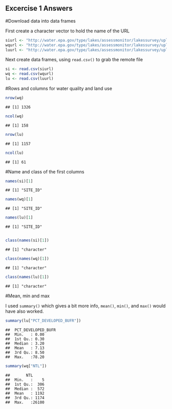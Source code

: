 Excercise 1 Answers
-------------------
  
#Download data into data frames

First create a character vector to hold the name of the URL


```r
siurl <- "http://water.epa.gov/type/lakes/assessmonitor/lakessurvey/upload/NLA2007_SampledLakeInformation_20091113.csv"
wqurl <- "http://water.epa.gov/type/lakes/assessmonitor/lakessurvey/upload/NLA2007_WaterQuality_20091123.csv"
luurl <- "http://water.epa.gov/type/lakes/assessmonitor/lakessurvey/upload/NLA2007_Buffer_Landuse_Metrics_20091022.csv"
```


Next create data frames, using `read.csv()` to grab the remote file


```r
si <- read.csv(siurl)
wq <- read.csv(wqurl)
lu <- read.csv(luurl)
```


#Rows and columns for water quality and land use


```r
nrow(wq)
```

```
## [1] 1326
```

```r
ncol(wq)
```

```
## [1] 158
```

```r
nrow(lu)
```

```
## [1] 1157
```

```r
ncol(lu)
```

```
## [1] 61
```


#Name and class of the first columns


```r
names(si)[1]
```

```
## [1] "SITE_ID"
```

```r
names(wq)[1]
```

```
## [1] "SITE_ID"
```

```r
names(lu)[1]
```

```
## [1] "SITE_ID"
```

```r

class(names(si)[1])
```

```
## [1] "character"
```

```r
class(names(wq)[1])
```

```
## [1] "character"
```

```r
class(names(lu)[1])
```

```
## [1] "character"
```


#Mean, min and max

I used `summary()` which gives a bit more info,  `mean()`, `min()`, and `max()` would have also worked.


```r
summary(lu["PCT_DEVELOPED_BUFR"])
```

```
##  PCT_DEVELOPED_BUFR
##  Min.   : 0.00     
##  1st Qu.: 0.30     
##  Median : 3.20     
##  Mean   : 7.13     
##  3rd Qu.: 8.50     
##  Max.   :78.20
```

```r
summary(wq["NTL"])
```

```
##       NTL       
##  Min.   :    5  
##  1st Qu.:  306  
##  Median :  572  
##  Mean   : 1192  
##  3rd Qu.: 1174  
##  Max.   :26100
```

